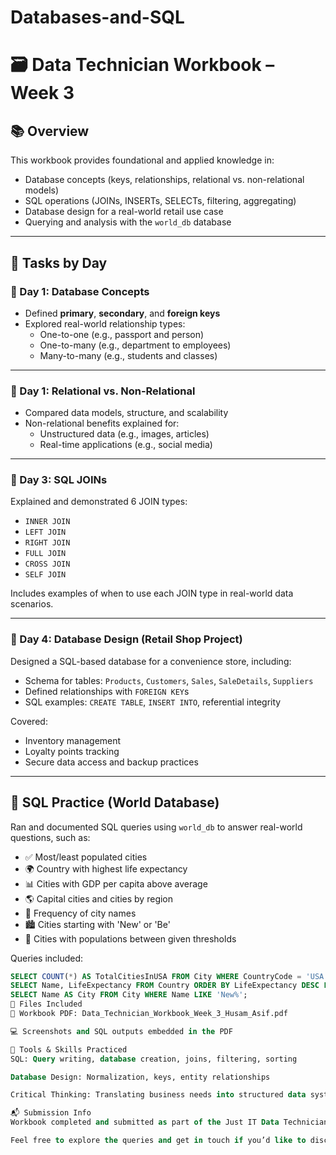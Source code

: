 # Databases-and-SQL
# 🗃️ Data Technician Workbook – Week 3



## 📚 Overview

This workbook provides foundational and applied knowledge in:

- Database concepts (keys, relationships, relational vs. non-relational models)
- SQL operations (JOINs, INSERTs, SELECTs, filtering, aggregating)
- Database design for a real-world retail use case
- Querying and analysis with the `world_db` database

---

## 📆 Tasks by Day

### 🔹 Day 1: Database Concepts
- Defined **primary**, **secondary**, and **foreign keys**
- Explored real-world relationship types:
  - One-to-one (e.g., passport and person)
  - One-to-many (e.g., department to employees)
  - Many-to-many (e.g., students and classes)

---

### 🔹 Day 1: Relational vs. Non-Relational
- Compared data models, structure, and scalability
- Non-relational benefits explained for:
  - Unstructured data (e.g., images, articles)
  - Real-time applications (e.g., social media)

---

### 🔹 Day 3: SQL JOINs
Explained and demonstrated 6 JOIN types:
- `INNER JOIN`
- `LEFT JOIN`
- `RIGHT JOIN`
- `FULL JOIN`
- `CROSS JOIN`
- `SELF JOIN`

Includes examples of when to use each JOIN type in real-world data scenarios.

---

### 🔹 Day 4: Database Design (Retail Shop Project)
Designed a SQL-based database for a convenience store, including:
- Schema for tables: `Products`, `Customers`, `Sales`, `SaleDetails`, `Suppliers`
- Defined relationships with `FOREIGN KEY`s
- SQL examples: `CREATE TABLE`, `INSERT INTO`, referential integrity

Covered:
- Inventory management
- Loyalty points tracking
- Secure data access and backup practices

---

## 🧪 SQL Practice (World Database)
Ran and documented SQL queries using `world_db` to answer real-world questions, such as:
- ✅ Most/least populated cities
- 🌍 Country with highest life expectancy
- 📊 Cities with GDP per capita above average
- 🌎 Capital cities and cities by region
- 🧠 Frequency of city names
- 🏙️ Cities starting with 'New' or 'Be'
- 🔢 Cities with populations between given thresholds

Queries included:
```sql
SELECT COUNT(*) AS TotalCitiesInUSA FROM City WHERE CountryCode = 'USA';
SELECT Name, LifeExpectancy FROM Country ORDER BY LifeExpectancy DESC LIMIT 1;
SELECT Name AS City FROM City WHERE Name LIKE 'New%';
📎 Files Included
📄 Workbook PDF: Data_Technician_Workbook_Week_3_Husam_Asif.pdf

💻 Screenshots and SQL outputs embedded in the PDF

🧰 Tools & Skills Practiced
SQL: Query writing, database creation, joins, filtering, sorting

Database Design: Normalization, keys, entity relationships

Critical Thinking: Translating business needs into structured data systems

📬 Submission Info
Workbook completed and submitted as part of the Just IT Data Technician course.

Feel free to explore the queries and get in touch if you’d like to discuss database design or optimization strategies!
